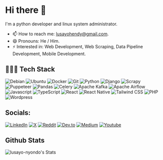 # Hi there 👋
I'm a python developer and linux system administrator.

- 📫 How to reach me: lusayohendy@gmail.com.
- 😄 Pronouns: He / Him.
- ⚡ Interested in: Web Development, Web Scraping, Data Pipeline Development, Mobile Development.

## 👩🏾‍💻 Tech Stack 

![Debian](https://img.shields.io/badge/Debian-%2315803D.svg?logo=Debian&logoColor=white)
![Ubuntu](https://img.shields.io/badge/Ubuntu-%2315803D.svg?logo=Ubuntu&logoColor=white)
![Docker](https://img.shields.io/badge/Docker-%2315803D.svg?logo=Docker&logoColor=white)
![Git](https://img.shields.io/badge/Git-%2315803D.svg?logo=Git&logoColor=white)
![Python](https://img.shields.io/badge/Python-%2315803D.svg?logo=Python&logoColor=white)
![Django](https://img.shields.io/badge/Django-%2315803D.svg?logo=Django&logoColor=white)
![Scrapy](https://img.shields.io/badge/Scrapy-%2315803D.svg?logo=Scrapy&logoColor=white)
![Puppeteer](https://img.shields.io/badge/Puppeteer-%2315803D.svg?logo=Puppeteer&logoColor=white)
![Pandas](https://img.shields.io/badge/Pandas-%2315803D.svg?logo=Pandas&logoColor=white)
![Celery](https://img.shields.io/badge/Celery-%2315803D.svg?logo=Celery&logoColor=white)
![Apache Kafka](https://img.shields.io/badge/Apache%20Kafka-%2315803D.svg?logo=Apache%20Kafka)
![Apache Airflow](https://img.shields.io/badge/Apache%20Airflow-%2315803D.svg?logo=Apache%20Airflow)
![Javascript](https://img.shields.io/badge/Javascript-%2315803D.svg?logo=Javascript&logoColor=white)
![TypeScript](https://img.shields.io/badge/TypeScript-%2315803D.svg?logo=TypeScript&logoColor=white)
![React](https://img.shields.io/badge/React-%2315803D.svg?logo=React&logoColor=white)
![React Native](https://img.shields.io/badge/React%20Native-%2315803D.svg?logo=React%20Native&logoColor=white)
![Tailwind CSS](https://img.shields.io/badge/Tailwind%20CSS-%2315803D.svg?logo=Tailwind%20CSS&logoColor=white)
![PHP](https://img.shields.io/badge/PHP-%2315803D.svg?logo=PHP&logoColor=white)
![Wordpress](https://img.shields.io/badge/Wordpress-%2315803D.svg?logo=Wordpress)

## Socials:
[![LinkedIn](https://img.shields.io/badge/LinkedIn-%230077B5.svg?logo=linkedin&logoColor=white)](https://www.linkedin.com/in/lusayo-nyondo-932a6117b/)
[![X](https://img.shields.io/badge/X-black.svg?logo=X&logoColor=white)](https://x.com/lusayo_ny)
[![Reddit](https://img.shields.io/badge/Reddit-%23FF4500.svg?logo=Reddit&logoColor=white)](https://reddit.com/users/lusayo_ny)
[![Dev.to](https://img.shields.io/badge/Dev.to-black.svg?logo=Dev.to&logoColor=white)](https://dev.to/lusayo_ny)
[![Medium](https://img.shields.io/badge/Medium-black.svg?logo=Medium&logoColor=white)](https://medium.com/@lusayo-nyondo)
[![Youtube](https://img.shields.io/badge/Youtube-red.svg?logo=Youtube&logoColor=white)](https://youtube.com/@project_sayo)

## Github Stats
![lusayo-nyondo's Stats](https://github-readme-stats.vercel.app/api?username=lusayo-nyondo&theme=vue-dark&show_icons=true&hide_border=true&count_private=true)
